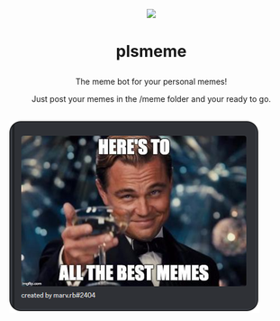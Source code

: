 <p align="center"><a href="https://github.com/marvrb/plsmeme"><img src="https://thumbs.gfycat.com/AgitatedLiveAgouti.webp" width="400"><a/></p>

#  <p align="center">plsmeme<p/>
<p align="center">The meme bot for your personal memes!<p/>

<p align="center">Just post your memes in the /meme folder and your ready to go.<p/>


<br>


<img src="assets/meme_embed.png">






